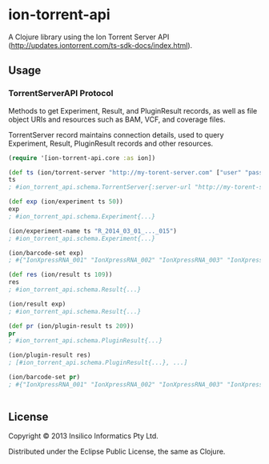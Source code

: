 # ion-torrent-api

A Clojure library using the Ion Torrent Server API (http://updates.iontorrent.com/ts-sdk-docs/index.html).

## Usage

### TorrentServerAPI Protocol ###

Methods to get Experiment, Result, and PluginResult records, as well as file
object URIs and resources such as BAM, VCF, and coverage files.

TorrentServer record maintains connection details, used to query Experiment, Result, PluginResult
records and other resources.

```clj
(require '[ion-torrent-api.core :as ion])

(def ts (ion/torrent-server "http://my-torent-server.com" ["user" "pass"]))
ts
; #ion_torrent_api.schema.TorrentServer{:server-url "http://my-torent-server.com", :creds nil, :api-path "/rundb/api/v1/"}

(def exp (ion/experiment ts 50))
exp
; #ion_torrent_api.schema.Experiment{...}

(ion/experiment-name ts "R_2014_03_01_..._015")
; #ion_torrent_api.schema.Experiment{...}

(ion/barcode-set exp)
; #{"IonXpressRNA_001" "IonXpressRNA_002" "IonXpressRNA_003" "IonXpressRNA_004" "IonXpressRNA_005"}

(def res (ion/result ts 109))
res
; #ion_torrent_api.schema.Result{...}

(ion/result exp)
; #ion_torrent_api.schema.Result{...}

(def pr (ion/plugin-result ts 209))
pr
; #ion_torrent_api.schema.PluginResult{...}

(ion/plugin-result res)
; [#ion_torrent_api.schema.PluginResult{...}, ...]

(ion/barcode-set pr)
; #{"IonXpressRNA_001" "IonXpressRNA_002" "IonXpressRNA_003" "IonXpressRNA_004" "IonXpressRNA_005"}
                
```

## License

Copyright © 2013 Insilico Informatics Pty Ltd.

Distributed under the Eclipse Public License, the same as Clojure.
